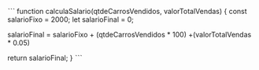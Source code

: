 ˋˋˋ
function calculaSalario(qtdeCarrosVendidos, valorTotalVendas) {
 const salarioFixo = 2000;
 let salarioFinal = 0;
 
   salarioFinal = salarioFixo + (qtdeCarrosVendidos * 100) +(valorTotalVendas * 0.05)
   
  return salarioFinal;
}
ˋˋˋ